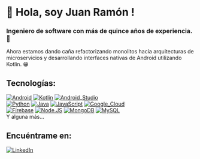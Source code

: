# 👋 Hola, soy Juan Ramón ! 
### Ingeniero de software con más de quince años de experiencia. 🤖 

<!--
<img src="https://storage.googleapis.com/mis-estaticos/banner-github.jpg">
-->

Ahora estamos dando caña refactorizando monolitos hacia arquitecturas de microservicios y desarrollando interfaces nativas de Android utilizando Kotlin. 😁  

## Tecnologías:
[![Android](https://img.shields.io/badge/Android-3DDC84?style=for-the-badge&logo=android&logoColor=white&labelColor=101010)]()
[![Kotlin](https://img.shields.io/badge/Kotlin-0095D5?style=for-the-badge&logo=kotlin&logoColor=white&labelColor=101010)]()
[![Android_Studio](https://img.shields.io/badge/Android_Studio-3DDC84?style=for-the-badge&logo=android-studio&logoColor=white&labelColor=101010)]()
</br>
[![Python](https://img.shields.io/badge/Python-yellow?style=for-the-badge&logo=python&logoColor=white&labelColor=101010)]()
[![Java](https://img.shields.io/badge/Java-007396?style=for-the-badge&logo=java&logoColor=white&labelColor=101010)]()
[![JavaScript](https://img.shields.io/badge/JavaScript-F7DF1E?style=for-the-badge&logo=javascript&logoColor=white&labelColor=101010)]()
[![Google_Cloud](https://img.shields.io/badge/Google_Cloud-4285F4?style=for-the-badge&logo=googlecloud&logoColor=white&labelColor=101010)]()
</br>
[![Firebase](https://img.shields.io/badge/Firebase-FFCA28?style=for-the-badge&logo=firebase&logoColor=white&labelColor=101010)]()
[![Node.JS](https://img.shields.io/badge/Node.JS-339933?style=for-the-badge&logo=node.js&logoColor=white&labelColor=101010)]()
[![MongoDB](https://img.shields.io/badge/MongoDB-47A248?style=for-the-badge&logo=mongodb&logoColor=white&labelColor=101010)]()
[![MySQL](https://img.shields.io/badge/MySQL-4479A1?style=for-the-badge&logo=mysql&logoColor=white&labelColor=101010)]()
</br>
Y alguna más...

## Encuéntrame en:

[![LinkedIn](https://img.shields.io/badge/LinkedIn-jrgavilanes-0077B5?style=for-the-badge&logo=linkedin&logoColor=white&labelColor=101010)](https://www.linkedin.com/in/juan-ramón-gavilanes-sánchez-50b3ba167)

<!-- 
## Algunos videos de introducción de Moure:

<table style="width:100%">
<tr>
  <td>
    <a href="https://youtu.be/BQaxPwZWboA">
    <img src="http://i3.ytimg.com/vi/BQaxPwZWboA/maxresdefault.jpg">
    </a>
  </td>
  <td>
    <a href="https://youtu.be/ebQphhLpJG0">
    <img src="http://i3.ytimg.com/vi/ebQphhLpJG0/maxresdefault.jpg">
    </a>
  </td>
  <td>
    <a href="https://youtu.be/Kp4Mvapo5kc">
    <img src="http://i3.ytimg.com/vi/Kp4Mvapo5kc/maxresdefault.jpg">
    </a>
  </td>
  </tr>
</table>

-->
